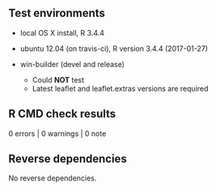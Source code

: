 ## Test environments
* local OS X install, R 3.4.4
* ubuntu 12.04 (on travis-ci), R version 3.4.4 (2017-01-27)

* win-builder (devel and release)
  * Could **NOT** test
  * Latest leaflet and leaflet.extras versions are required

## R CMD check results

0 errors | 0 warnings | 0 note


## Reverse dependencies

No reverse dependencies.
